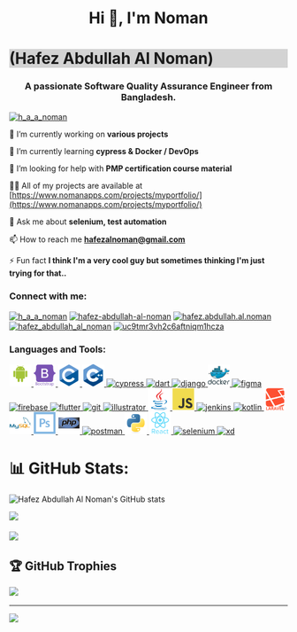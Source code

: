 <h1 align="center">Hi 👋, I'm Noman <h1 style="background-color:LightGray;">(Hafez Abdullah Al Noman)</h1></h1>
<h3 align="center">A passionate Software Quality Assurance Engineer from Bangladesh.</h3>
<!---
<p align="left"> <img src="https://komarev.com/ghpvc/?username=noman2016&label=Profile%20views&color=0e75b6&style=flat" alt="noman2016" /> </p>

<p align="left"> <a href="https://github.com/ryo-ma/github-profile-trophy"><img src="https://github-profile-trophy.vercel.app/?username=noman2016" alt="noman2016" /></a> </p>
--->
<p align="left"> <a href="https://twitter.com/h_a_a_noman" target="blank"><img src="https://img.shields.io/twitter/follow/h_a_a_noman?logo=twitter&style=for-the-badge" alt="h_a_a_noman" /></a> </p>

🔭 I’m currently working on **various projects**

🌱 I’m currently learning **cypress & Docker / DevOps**
<!---
👯 I’m looking to collaborate on **[coming soon]**
--->
🤝 I’m looking for help with **PMP certification course material**

👨‍💻 All of my projects are available at [https://www.nomanapps.com/projects/myportfolio/](https://www.nomanapps.com/projects/myportfolio/)

💬 Ask me about **selenium, test automation**

📫 How to reach me **hafezalnoman@gmail.com**

⚡ Fun fact **I think I'm a very cool guy but sometimes thinking I'm just trying for that..**

<h3 align="left">Connect with me:</h3>
<p align="left">
<a href="https://twitter.com/h_a_a_noman" target="blank"><img align="center" src="https://raw.githubusercontent.com/rahuldkjain/github-profile-readme-generator/master/src/images/icons/Social/twitter.svg" alt="h_a_a_noman" height="30" width="40" /></a>
<a href="https://linkedin.com/in/hafez-abdullah-al-noman" target="blank"><img align="center" src="https://raw.githubusercontent.com/rahuldkjain/github-profile-readme-generator/master/src/images/icons/Social/linked-in-alt.svg" alt="hafez-abdullah-al-noman" height="30" width="40" /></a>
<a href="https://fb.com/hafez.abdullah.al.noman" target="blank"><img align="center" src="https://raw.githubusercontent.com/rahuldkjain/github-profile-readme-generator/master/src/images/icons/Social/facebook.svg" alt="hafez.abdullah.al.noman" height="30" width="40" /></a>
<a href="https://instagram.com/hafez_abdullah_al_noman" target="blank"><img align="center" src="https://raw.githubusercontent.com/rahuldkjain/github-profile-readme-generator/master/src/images/icons/Social/instagram.svg" alt="hafez_abdullah_al_noman" height="30" width="40" /></a>
<a href="https://www.youtube.com/channel/UC9tmR3vH2c6aftniQm1HczA" target="blank"><img align="center" src="https://raw.githubusercontent.com/rahuldkjain/github-profile-readme-generator/master/src/images/icons/Social/youtube.svg" alt="uc9tmr3vh2c6aftniqm1hcza" height="30" width="40" /></a>
</p>

<h3 align="left">Languages and Tools:</h3>
<p align="left"> <a href="https://developer.android.com" target="_blank" rel="noreferrer"> <img src="https://raw.githubusercontent.com/devicons/devicon/master/icons/android/android-original-wordmark.svg" alt="android" width="40" height="40"/> </a> <a href="https://getbootstrap.com" target="_blank" rel="noreferrer"> <img src="https://raw.githubusercontent.com/devicons/devicon/master/icons/bootstrap/bootstrap-plain-wordmark.svg" alt="bootstrap" width="40" height="40"/> </a> <a href="https://www.cprogramming.com/" target="_blank" rel="noreferrer"> <img src="https://raw.githubusercontent.com/devicons/devicon/master/icons/c/c-original.svg" alt="c" width="40" height="40"/> </a> <a href="https://www.w3schools.com/cpp/" target="_blank" rel="noreferrer"> <img src="https://raw.githubusercontent.com/devicons/devicon/master/icons/cplusplus/cplusplus-original.svg" alt="cplusplus" width="40" height="40"/> </a> <a href="https://www.cypress.io" target="_blank" rel="noreferrer"> <img src="https://raw.githubusercontent.com/simple-icons/simple-icons/6e46ec1fc23b60c8fd0d2f2ff46db82e16dbd75f/icons/cypress.svg" alt="cypress" width="40" height="40"/> </a> <a href="https://dart.dev" target="_blank" rel="noreferrer"> <img src="https://www.vectorlogo.zone/logos/dartlang/dartlang-icon.svg" alt="dart" width="40" height="40"/> </a> <a href="https://www.djangoproject.com/" target="_blank" rel="noreferrer"> <img src="https://cdn.worldvectorlogo.com/logos/django.svg" alt="django" width="40" height="40"/> </a> <a href="https://www.docker.com/" target="_blank" rel="noreferrer"> <img src="https://raw.githubusercontent.com/devicons/devicon/master/icons/docker/docker-original-wordmark.svg" alt="docker" width="40" height="40"/> </a> <a href="https://www.figma.com/" target="_blank" rel="noreferrer"> <img src="https://www.vectorlogo.zone/logos/figma/figma-icon.svg" alt="figma" width="40" height="40"/> </a> <a href="https://firebase.google.com/" target="_blank" rel="noreferrer"> <img src="https://www.vectorlogo.zone/logos/firebase/firebase-icon.svg" alt="firebase" width="40" height="40"/> </a> <a href="https://flutter.dev" target="_blank" rel="noreferrer"> <img src="https://www.vectorlogo.zone/logos/flutterio/flutterio-icon.svg" alt="flutter" width="40" height="40"/> </a> <a href="https://git-scm.com/" target="_blank" rel="noreferrer"> <img src="https://www.vectorlogo.zone/logos/git-scm/git-scm-icon.svg" alt="git" width="40" height="40"/> </a> <a href="https://www.adobe.com/in/products/illustrator.html" target="_blank" rel="noreferrer"> <img src="https://www.vectorlogo.zone/logos/adobe_illustrator/adobe_illustrator-icon.svg" alt="illustrator" width="40" height="40"/> </a> <a href="https://www.java.com" target="_blank" rel="noreferrer"> <img src="https://raw.githubusercontent.com/devicons/devicon/master/icons/java/java-original.svg" alt="java" width="40" height="40"/> </a> <a href="https://developer.mozilla.org/en-US/docs/Web/JavaScript" target="_blank" rel="noreferrer"> <img src="https://raw.githubusercontent.com/devicons/devicon/master/icons/javascript/javascript-original.svg" alt="javascript" width="40" height="40"/> </a> <a href="https://www.jenkins.io" target="_blank" rel="noreferrer"> <img src="https://www.vectorlogo.zone/logos/jenkins/jenkins-icon.svg" alt="jenkins" width="40" height="40"/> </a> <a href="https://kotlinlang.org" target="_blank" rel="noreferrer"> <img src="https://www.vectorlogo.zone/logos/kotlinlang/kotlinlang-icon.svg" alt="kotlin" width="40" height="40"/> </a> <a href="https://laravel.com/" target="_blank" rel="noreferrer"> <img src="https://raw.githubusercontent.com/devicons/devicon/master/icons/laravel/laravel-plain-wordmark.svg" alt="laravel" width="40" height="40"/> </a> <a href="https://www.mysql.com/" target="_blank" rel="noreferrer"> <img src="https://raw.githubusercontent.com/devicons/devicon/master/icons/mysql/mysql-original-wordmark.svg" alt="mysql" width="40" height="40"/> </a> <a href="https://www.photoshop.com/en" target="_blank" rel="noreferrer"> <img src="https://raw.githubusercontent.com/devicons/devicon/master/icons/photoshop/photoshop-line.svg" alt="photoshop" width="40" height="40"/> </a> <a href="https://www.php.net" target="_blank" rel="noreferrer"> <img src="https://raw.githubusercontent.com/devicons/devicon/master/icons/php/php-original.svg" alt="php" width="40" height="40"/> </a> <a href="https://postman.com" target="_blank" rel="noreferrer"> <img src="https://www.vectorlogo.zone/logos/getpostman/getpostman-icon.svg" alt="postman" width="40" height="40"/> </a> <a href="https://www.python.org" target="_blank" rel="noreferrer"> <img src="https://raw.githubusercontent.com/devicons/devicon/master/icons/python/python-original.svg" alt="python" width="40" height="40"/> </a> <a href="https://reactjs.org/" target="_blank" rel="noreferrer"> <img src="https://raw.githubusercontent.com/devicons/devicon/master/icons/react/react-original-wordmark.svg" alt="react" width="40" height="40"/> </a> <a href="https://www.selenium.dev" target="_blank" rel="noreferrer"> <img src="https://raw.githubusercontent.com/detain/svg-logos/780f25886640cef088af994181646db2f6b1a3f8/svg/selenium-logo.svg" alt="selenium" width="40" height="40"/> </a> <a href="https://www.adobe.com/products/xd.html" target="_blank" rel="noreferrer"> <img src="https://cdn.worldvectorlogo.com/logos/adobe-xd.svg" alt="xd" width="40" height="40"/> </a> </p>

<!---

<p><img align="left" src="https://github-readme-stats.vercel.app/api/top-langs?username=noman2016&show_icons=true&locale=en&layout=compact" alt="noman2016" /></p>

<p>&nbsp;<img align="center" src="https://github-readme-stats.vercel.app/api?username=noman2016&show_icons=true&locale=en" alt="noman2016" /></p>

<p><img align="center" src="https://github-readme-streak-stats.herokuapp.com/?user=noman2016&" alt="noman2016" /></p>

--->

# 📊 GitHub Stats:
![Hafez Abdullah Al Noman's GitHub stats](https://github-readme-stats.vercel.app/api?username=noman2016&show_icons=true&theme=merko)
<!---

![](https://github-readme-stats.vercel.app/api?username=noman2016&theme=dark&hide_border=false&include_all_commits=false&count_private=false) <br/>--->
![](https://github-readme-streak-stats.herokuapp.com/?user=noman2016&theme=dark&hide_border=false)<br/><br/>
![](https://github-readme-stats.vercel.app/api/top-langs/?username=noman2016&theme=dark&hide_border=false&include_all_commits=false&count_private=false&layout=compact)

## 🏆 GitHub Trophies
![](https://github-profile-trophy.vercel.app/?username=noman2016&theme=radical&no-frame=false&no-bg=true&margin-w=4)

---
[![](https://visitcount.itsvg.in/api?id=noman2016&icon=0&color=0)](https://visitcount.itsvg.in)


<!---
noman2016/noman2016 is a ✨ special ✨ repository because its `README.md` (this file) appears on your GitHub profile.
You can click the Preview link to take a look at your changes.
--->

